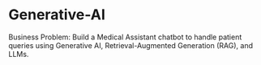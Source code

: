 # Generative-AI
Business Problem: Build a Medical Assistant chatbot to handle patient queries using Generative AI, Retrieval-Augmented Generation (RAG), and LLMs.
